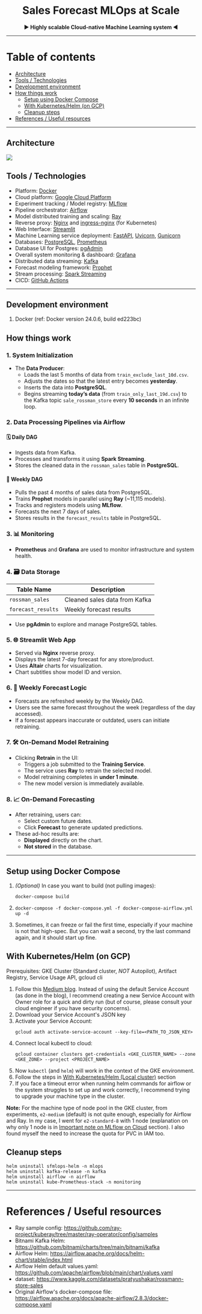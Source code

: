 <h1 align="center"> Sales Forecast MLOps at Scale </h1>

<p align="center"><b> ▶️ Highly scalable Cloud-native Machine Learning system ◀️ </b></p>

------

# Table of contents
- [Architecture](#architecture)
- [Tools / Technologies](#tools--technologies)
- [Development environment](#development-environment)
- [How things work](#how-things-work)
  - [Setup using Docker Compose](#with-docker-compose)
  - [With Kubernetes/Helm (on GCP)](#with-kuberneteshelm-on-gcp)
  - [Cleanup steps](#cleanup-steps)
- [References / Useful resources](#references--useful-resources)

------

## Architecture
<image src="./files/sfmlops_software_diagram.png">

## Tools / Technologies
- Platform: [Docker](https://www.docker.com/)
- Cloud platform: [Google Cloud Platform](https://cloud.google.com/)
- Experiment tracking / Model registry: [MLflow](https://mlflow.org/)
- Pipeline orchestrator: [Airflow](https://airflow.apache.org/)
- Model distributed training and scaling: [Ray](https://www.ray.io/)
- Reverse proxy: [Nginx](https://www.nginx.com/) and [ingress-nginx](https://github.com/kubernetes/ingress-nginx) (for Kubernetes)
- Web Interface: [Streamlit](https://streamlit.io/)
- Machine Learning service deployment: [FastAPI](https://fastapi.tiangolo.com/), [Uvicorn](https://www.uvicorn.org/), [Gunicorn](https://gunicorn.org/)
- Databases: [PostgreSQL](https://www.postgresql.org/), [Prometheus](https://prometheus.io/)
- Database UI for Postgres: [pgAdmin](https://www.pgadmin.org/)
- Overall system monitoring & dashboard: [Grafana](https://grafana.com/)
- Distributed data streaming: [Kafka](https://kafka.apache.org/)
- Forecast modeling framework: [Prophet](https://facebook.github.io/prophet/docs/quick_start.html)
- Stream processing: [Spark Streaming](https://spark.apache.org/streaming/)
- CICD: [GitHub Actions](https://github.com/features/actions)

------

## Development environment
1. Docker (ref: Docker version 24.0.6, build ed223bc)

## How things work
### 1. System Initialization

- The **Data Producer**:
  - Loads the last 5 months of data from `train_exclude_last_10d.csv`.
  - Adjusts the dates so that the latest entry becomes **yesterday**.
  - Inserts the data into **PostgreSQL**.
  - Begins streaming **today’s data** (from `train_only_last_19d.csv`) to the Kafka topic `sale_rossman_store` every **10 seconds** in an infinite loop.

### 2. Data Processing Pipelines via Airflow
#### 🗓️ Daily DAG
- Ingests data from Kafka.
- Processes and transforms it using **Spark Streaming**.
- Stores the cleaned data in the `rossman_sales` table in **PostgreSQL**.

#### 📅 Weekly DAG
- Pulls the past 4 months of sales data from PostgreSQL.
- Trains **Prophet** models in parallel using **Ray** (~11,115 models).
- Tracks and registers models using **MLflow**.
- Forecasts the next 7 days of sales.
- Stores results in the `forecast_results` table in PostgreSQL.

### 3. 📊 Monitoring
- **Prometheus** and **Grafana** are used to monitor infrastructure and system health.

### 4. 🗃️ Data Storage
| Table Name        | Description                        |
|-------------------|------------------------------------|
| `rossman_sales`   | Cleaned sales data from Kafka      |
| `forecast_results`| Weekly forecast results            |

- Use **pgAdmin** to explore and manage PostgreSQL tables.

### 5. 🌐 Streamlit Web App
- Served via **Nginx** reverse proxy.
- Displays the latest 7-day forecast for any store/product.
- Uses **Altair** charts for visualization.
- Chart subtitles show model ID and version.

### 6. 🔁 Weekly Forecast Logic
- Forecasts are refreshed weekly by the Weekly DAG.
- Users see the same forecast throughout the week (regardless of the day accessed).
- If a forecast appears inaccurate or outdated, users can initiate retraining.

### 7. 🛠️ On-Demand Model Retraining
- Clicking **Retrain** in the UI:
  - Triggers a job submitted to the **Training Service**.
  - The service uses **Ray** to retrain the selected model.
  - Model retraining completes in **under 1 minute**.
  - The new model version is immediately available.

### 8. 📈 On-Demand Forecasting
- After retraining, users can:
  - Select custom future dates.
  - Click **Forecast** to generate updated predictions.
- These ad-hoc results are:
  - **Displayed** directly on the chart.
  - **Not stored** in the database.

------

## Setup using Docker Compose
1. *(Optional)* In case you want to build (not pulling images):
   ```
   docker-compose build
   ```
2. ```
   docker-compose -f docker-compose.yml -f docker-compose-airflow.yml up -d
   ```
3. Sometimes, it can freeze or fail the first time, especially if your machine is not that high-spec. But you can wait a second, try the last command again, and it should start up fine.

## With Kubernetes/Helm (on GCP)
Prerequisites: GKE Cluster (Standard cluster, *NOT* Autopilot), Artifact Registry, Service Usage API, gcloud cli
1. Follow this [Medium blog](https://medium.com/@gravish316/setup-ci-cd-using-github-actions-to-deploy-to-google-kubernetes-engine-ef465a482fd). Instead of using the default Service Account (as done in the blog), I recommend creating a new Service Account with Owner role for a quick and dirty run (but of course, please consult your cloud engineer if you have security concerns).
2. Download your Service Account's JSON key
3. Activate your Service Account:
   ```
   gcloud auth activate-service-account --key-file=<PATH_TO_JSON_KEY>
   ```
4. Connect local kubectl to cloud:
   ```
   gcloud container clusters get-credentials <GKE_CLUSTER_NAME> --zone <GKE_ZONE> --project <PROJECT_NAME>
   ```
5. Now `kubectl` (and `helm`) will work in the context of the GKE environment.
6. Follow the steps in [With Kubernetes/Helm (Local cluster)](#with-kuberneteshelm-local-cluster) section
7. If you face a timeout error when running helm commands for airflow or the system struggles to set up and work correctly, I recommend trying to upgrade your machine type in the cluster.

**Note:** For the machine type of node pool in the GKE cluster, from experiments, `e2-medium` (default) is not quite enough, especially for Airflow and Ray. In my case, I went for `e2-standard-8` with 1 node (explanation on why only 1 node is in [Important note on MLflow on Cloud](#important-note-on-mlflow-on-cloud) section). I also found myself the need to increase the quota for PVC in IAM too.


## Cleanup steps
```
helm uninstall sfmlops-helm -n mlops
helm uninstall kafka-release -n kafka
helm uninstall airflow -n airflow
helm uninstall kube-Prometheus-stack -n monitoring
```

-------

# References / Useful resources
- Ray sample config: https://github.com/ray-project/kuberay/tree/master/ray-operator/config/samples
- Bitnami Kafka Helm: https://github.com/bitnami/charts/tree/main/bitnami/kafka
- Airflow Helm: https://airflow.apache.org/docs/helm-chart/stable/index.html
- Airflow Helm default values.yaml: https://github.com/apache/airflow/blob/main/chart/values.yaml
- dataset: https://www.kaggle.com/datasets/pratyushakar/rossmann-store-sales
- Original Airflow's docker-compose file: https://airflow.apache.org/docs/apache-airflow/2.8.3/docker-compose.yaml
